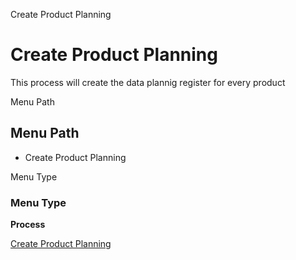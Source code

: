 
Create Product Planning
# Create Product Planning


This process will create the data plannig register for every product

Menu Path
## Menu Path



- Create Product Planning

Menu Type
### Menu Type

**Process**


[Create Product Planning](../../process-pp_product_planning.md)